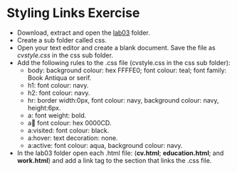 
# Styling Links Exercise 

- Download, extract and open the [lab03](archives/lab03.zip) folder.	
- Create a sub folder called css.
- Open your text editor and create a blank document. Save the file as *cvstyle.css* in the css sub folder.
- Add the following rules to the .css file (cvstyle.css in the css sub folder):
   - body: background colour: hex FFFFE0; font colour: teal; font family: Book Antiqua or serif.
   - h1: font colour: navy.
   - h2: font colour: navy.
   - hr: border width:0px, font colour: navy, background colour: navy, height:6px.
   - a: font weight: bold.
   - a:link: font colour: hex 0000CD.
   - a:visited: font colour: black.
   - a:hover: text decoration: none.
   - a:active: font colour: aqua, background colour: navy.
- In the lab03 folder open each .html  file: (**cv.html**;  **education.html**; and **work.html**) and add a link tag to the <head> section that links the .css file.